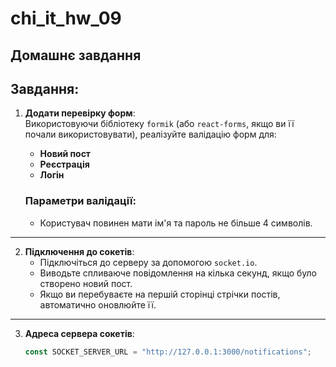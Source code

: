 # chi_it_hw_09

## Домашнє завдання

## Завдання:

1. **Додати перевірку форм**:  
   Використовуючи бібліотеку `formik` (або `react-forms`, якщо ви її почали використовувати), реалізуйте валідацію форм для:

   - **Новий пост**
   - **Реєстрація**
   - **Логін**

   ### Параметри валідації:

   - Користувач повинен мати ім'я та пароль не більше 4 символів.

---

2. **Підключення до сокетів**:
   - Підключіться до серверу за допомогою `socket.io`.
   - Виводьте спливаюче повідомлення на кілька секунд, якщо було створено новий пост.
   - Якщо ви перебуваєте на першій сторінці стрічки постів, автоматично оновлюйте її.

---

3. **Адреса сервера сокетів**:
   ```javascript
   const SOCKET_SERVER_URL = "http://127.0.0.1:3000/notifications";
   ```
